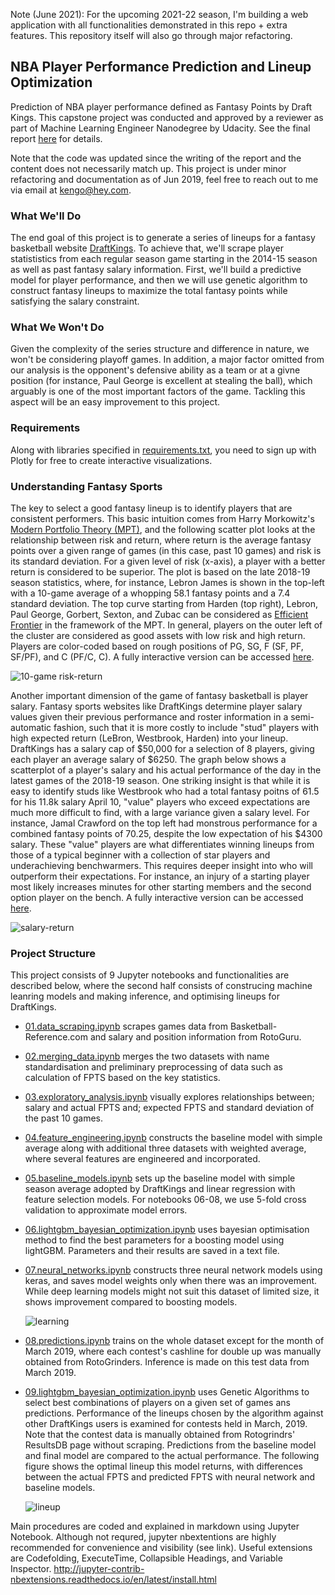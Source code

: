 
Note (June 2021): For the upcoming 2021-22 season, I'm building a web application with all functionalities demonstrated in this repo + extra features. This repository itself will also go through major refactoring.

## NBA Player Performance Prediction and Lineup Optimization

Prediction of NBA player performance defined as Fantasy Points by Draft Kings. This capstone project was conducted and approved by a reviewer as part of Machine Learning Engineer Nanodegree by Udacity. See the final report [here](https://github.com/KengoA/fantasy-basketball/blob/master/report.pdf) for details.

Note that the code was updated since the writing of the report and the content does not necessarily match up. This project is under minor refactoring and documentation as of Jun 2019, feel free to reach out to me via email at kengo@hey.com.

### What We'll Do

The end goal of this project is to generate a series of lineups for a fantasy basketball website [DraftKings](https://www.draftkings.com/). To achieve that, we'll scrape player statististics from each regular season game starting in the 2014-15 season as well as past fantasy salary information. First, we'll build a predictive model for player performance, and then we will use genetic algorithm to construct fantasy lineups to maximize the total fantasy points while satisfying the salary constraint.

### What We Won't Do

Given the complexity of the series structure and difference in nature, we won't be considering playoff games. In addition, a major factor omitted from our analysis is the opponent's defensive ability as a team or at a givne position (for instance, Paul George is excellent at stealing the ball), which arguably is one of the most important factors of the game. Tackling this aspect will be an easy improvement to this project.

### Requirements

Along with libraries specified in [requirements.txt](requirements.txt), you need to sign up with Plotly for free to create interactive visualizations.

### Understanding Fantasy Sports

The key to select a good fantasy lineup is to identify players that are consistent performers. This basic intuition comes from Harry Morkowitz's [Modern Portfolio Theory (MPT)](https://www.investopedia.com/terms/m/modernportfoliotheory.asp), and the following scatter plot looks at the relationship between risk and return, where return is the average fantasy points over a given range of games (in this case, past 10 games) and risk is its standard deviation. For a given level of risk (x-axis), a player with a better return is considered to be superior. The plot is based on the late 2018-19 season statistics, where, for instance, Lebron James is shown in the top-left with a 10-game average of a whopping 58.1 fantasy points and a 7.4 standard deviation. The top curve starting from Harden (top right), Lebron, Paul George, Gorbert, Sexton, and Zubac can be considered as [Efficient Frontier](https://www.investopedia.com/terms/e/efficientfrontier.asp) in the framework of the MPT. In general, players on the outer left of the cluster are considered as good assets with low risk and high return. Players are color-coded based on rough positions of PG, SG, F (SF, PF, SF/PF), and C (PF/C, C). A fully interactive version can be accessed [here](https://plot.ly/~KengoA/12/_10-game-risk-return-relationship/#/).

![10-game risk-return](assets/risk_return.gif)

Another important dimension of the game of fantasy basketball is player salary. Fantasy sports websites like DraftKings determine player salary values given their previous performance and roster information in a semi-automatic fashion, such that it is more costly to include "stud" players with high expected return (LeBron, Westbrook, Harden) into your lineup. DraftKings has a salary cap of $50,000 for a selection of 8 players, giving each player an average salary of $6250. The graph below shows a scatterplot of a player's salary and his actual performance of the day in the latest games of the 2018-19 season. One striking insight is that while it is easy to identify studs like Westbrook who had a total fantasy poitns of 61.5 for his 11.8k salary April 10, "value" players who exceed expectations are much more difficult to find, with a large variance given a salary level. For instance, Jamal Crawford on the top left had monstrous performance for a combined fantasy points of 70.25, despite the low expectation of his \$4300 salary. These "value" players are what differentiates winning lineups from those of a typical beginner with a collection of star players and underachieving benchwarmers. This requires deeper insight into who will outperform their expectations. For instance, an injury of a starting player most likely increases minutes for other starting members and the second option player on the bench. A fully interactive version can be accessed [here](https://plot.ly/~KengoA/14/salary-return-relationship/#/).

![salary-return](assets/salary_return.gif)

### Project Structure

This project consists of 9 Jupyter notebooks and functionalities are described below, where the second half consists of construcing machine leanring models and making inference, and optimising lineups for DraftKings.

- [01.data_scraping.ipynb](src/01.data_scraping.ipynb) scrapes games data from Basketball-Reference.com and salary and position information from RotoGuru.

- [02.merging_data.ipynb](src/02.preprocessing.ipynb) merges the two datasets with name standardisation and preliminary preprocessing of data such as calculation of FPTS based on the key statistics.

- [03.exploratory_analysis.ipynb](src/03.exploratory_analysis.ipynb) visually explores relationships between; salary and actual FPTS and; expected FPTS and standard deviation of the past 10 games.

- [04.feature_engineering.ipynb](src/04.feature_engineering.ipynb) constructs the baseline model with simple average along with additional three datasets with weighted average, where several features are engineered and incorporated.

- [05.baseline_models.ipynb](src/05.baseline_models.ipynb) sets up the baseline model with simple season average adopted by DraftKings and linear regression with feature selection models. For notebooks 06-08, we use 5-fold cross validation to approximate model errors.

- [06.lightgbm_bayesian_optimization.ipynb](src/06.lightgbm_bayesian_optimization.ipynb) uses bayesian optimisation method to find the best parameters for a boosting model using lightGBM. Parameters and their results are saved in a text file.

- [07.neural_networks.ipynb](src/07.neural_networks.ipynb) constructs three neural network models using keras, and saves model weights only when there was an improvement. While deep learning models might not suit this dataset of limited size, it shows improvement compared to boosting models.

  ![learning](assets/learning.png)

- [08.predictions.ipynb](src/08.predictions.ipynb) trains on the whole dataset except for the month of March 2019, where each contest's cashline for double up was manually obtained from RotoGrinders. Inference is made on this test data from March 2019.

- [09.lightgbm_bayesian_optimization.ipynb](src/06.lightgbm_bayesian_optimization.ipynb) uses Genetic Algorithms to select best combinations of players on a given set of games ans predictions. Performance of the lineups chosen by the algorithm against other DraftKings users is examined for contests held in March, 2019. Note that the contest data is manually obtained from Rotogrindrs' ResultsDB page without scraping. Predictions from the baseline model and final model are compared to the actual performance. The following figure shows the optimal lineup this model returns, with differences between the actual FPTS and predicted FPTS with neural network and baseline models.

  ![lineup](assets/lineup.png)

Main procedures are coded and explained in markdown using Jupyter Notebook. Although not requred, jupyter nbextentions are highly recommended for convenience and visibility (see link). Useful extensions are Codefolding, ExecuteTime, Collapsible Headings, and Variable Inspector. http://jupyter-contrib-nbextensions.readthedocs.io/en/latest/install.html
